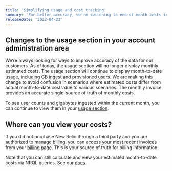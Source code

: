 ```yaml
---
title: 'Simplifying usage and cost tracking' 
summary: 'For better accuracy, we’re switching to end-of-month costs in a single location' 
releaseDate: '2022-04-22' 
---
```

## Changes to the usage section in your account administration area

We’re always looking for ways to improve accuracy of the data for our customers. As of today, the usage section will no longer display monthly estimated costs. The usage section will continue to display month-to-date usage, including GB ingest and provisioned users. We are making this change to avoid confusion in scenarios where estimated costs differ from actual month-to-date costs due to various scenarios. The monthly invoice provides an accurate single-source of truth of monthly costs.

To see user counts and gigabytes ingested within the current month, you can continue to view them in your [usage section](https://one.newrelic.com/usage-and-cost).

## Where can you view your costs?
If you did not purchase New Relic through a third party and you are authorized to manage billing, you can access your most recent invoices from your [billing page](https://docs.newrelic.com/docs/accounts/accounts-billing/new-relic-one-pricing-billing/billing-ui/). This is your source of truth for billing information.

Note that you can still calculate and view your estimated month-to-date costs via NRQL queries. See our [docs](https://docs.newrelic.com/docs/accounts/accounts-billing/new-relic-one-pricing-billing/new-relic-one-pricing-billing/#estimated-cost-removal).